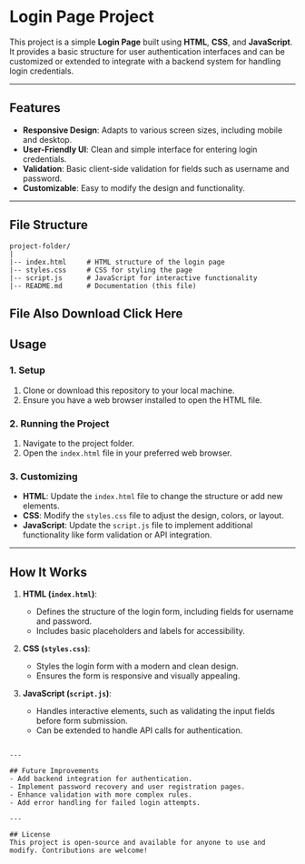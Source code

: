 
# Login Page Project

This project is a simple **Login Page** built using **HTML**, **CSS**, and **JavaScript**. It provides a basic structure for user authentication interfaces and can be customized or extended to integrate with a backend system for handling login credentials.

---

## Features
- **Responsive Design**: Adapts to various screen sizes, including mobile and desktop.
- **User-Friendly UI**: Clean and simple interface for entering login credentials.
- **Validation**: Basic client-side validation for fields such as username and password.
- **Customizable**: Easy to modify the design and functionality.

---

## File Structure

```
project-folder/
|
|-- index.html     # HTML structure of the login page
|-- styles.css     # CSS for styling the page
|-- script.js      # JavaScript for interactive functionality
|-- README.md      # Documentation (this file)
```
File Also Download Click Here
---

## Usage

### 1. Setup
1. Clone or download this repository to your local machine.
2. Ensure you have a web browser installed to open the HTML file.

### 2. Running the Project
1. Navigate to the project folder.
2. Open the `index.html` file in your preferred web browser.

### 3. Customizing
- **HTML**: Update the `index.html` file to change the structure or add new elements.
- **CSS**: Modify the `styles.css` file to adjust the design, colors, or layout.
- **JavaScript**: Update the `script.js` file to implement additional functionality like form validation or API integration.

---

## How It Works

1. **HTML (`index.html`)**:
   - Defines the structure of the login form, including fields for username and password.
   - Includes basic placeholders and labels for accessibility.

2. **CSS (`styles.css`)**:
   - Styles the login form with a modern and clean design.
   - Ensures the form is responsive and visually appealing.

3. **JavaScript (`script.js`)**:
   - Handles interactive elements, such as validating the input fields before form submission.
   - Can be extended to handle API calls for authentication.



```

---

## Future Improvements
- Add backend integration for authentication.
- Implement password recovery and user registration pages.
- Enhance validation with more complex rules.
- Add error handling for failed login attempts.

---

## License
This project is open-source and available for anyone to use and modify. Contributions are welcome!

